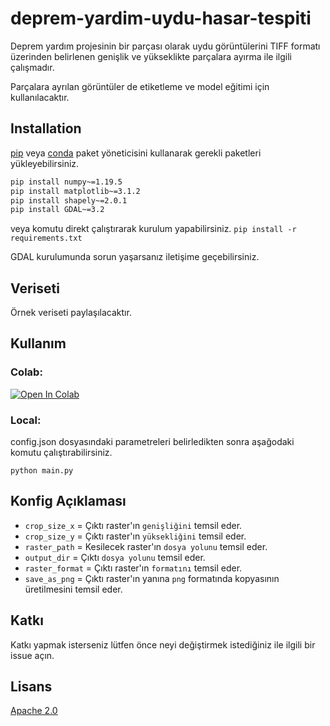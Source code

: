 # deprem-yardim-uydu-hasar-tespiti

Deprem yardım projesinin bir parçası olarak uydu görüntülerini TIFF formatı üzerinden belirlenen genişlik ve yükseklikte parçalara ayırma ile ilgili çalışmadır. 

Parçalara ayrılan görüntüler de etiketleme ve model eğitimi için kullanılacaktır.

## Installation

[pip](https://pip.pypa.io/en/stable/) veya [conda](https://docs.conda.io/en/latest/) paket yöneticisini kullanarak gerekli paketleri yükleyebilirsiniz.

```bash
pip install numpy~=1.19.5
pip install matplotlib~=3.1.2
pip install shapely~=2.0.1
pip install GDAL~=3.2
```
veya komutu direkt çalıştırarak kurulum yapabilirsiniz. `pip install -r requirements.txt`

GDAL kurulumunda sorun yaşarsanız iletişime geçebilirsiniz.

## Veriseti

Örnek veriseti paylaşılacaktır.

## Kullanım
### Colab:
[![Open In Colab](https://colab.research.google.com/assets/colab-badge.svg)](https://colab.research.google.com/github/resulemreaygan/deprem-yardim-uydu-hasar-tespiti)
### Local:

config.json dosyasındaki parametreleri belirledikten sonra aşağodaki komutu çalıştırabilirsiniz.

`python main.py`

## Konfig Açıklaması

- `crop_size_x` = Çıktı raster'ın `genişliğini` temsil eder.
- `crop_size_y` = Çıktı raster'ın `yüksekliğini` temsil eder.
- `raster_path` = Kesilecek raster'ın `dosya yolunu` temsil eder.
- `output_dir` = Çıktı `dosya yolunu` temsil eder.
- `raster_format` = Çıktı raster'ın `formatını` temsil eder.
- `save_as_png` = Çıktı raster'ın yanına `png` formatında kopyasının üretilmesini temsil eder.

## Katkı

Katkı yapmak isterseniz lütfen önce neyi değiştirmek istediğiniz ile ilgili bir issue açın.

## Lisans
[Apache 2.0](http://www.apache.org/licenses/)
